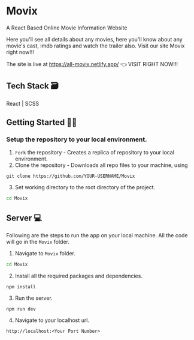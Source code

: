 # Movix
A React Based Online Movie Information Website

Here you'll see all details about any movies, here you'll know about any movie's cast, imdb ratings and watch the trailer also.
Visit our site Movix right now!!!
<br />

The site is live at https://all-movix.netlify.app/  👈 VISIT RIGHT NOW!!!

## Tech Stack 🗃
React | SCSS

##  Getting Started 👨‍💻
### Setup the repository to your local environment.

1. `Fork` the repository  - Creates a replica of repository to your local environment.
2. Clone the repository - Downloads all repo files to your machine, using
  ```git
  git clone https://github.com/YOUR-USERNAME/Movix
  ``` 
3. Set working directory to the root directory of the project.
  ```sh
  cd Movix
  ```

## Server 💻

Following are the steps to run the app on your local machine. All the code will go in the `Movix` folder.

1. Navigate to `Movix` folder.
  ```sh
  cd Movix
  ```
2. Install all the required packages and dependencies.
  ```node
  npm install
  ```
3. Run the server.
  ```node
  npm run dev
  ```
4. Navigate to your localhost url.
  ```text
  http://localhost:<Your Port Number>
  ```
